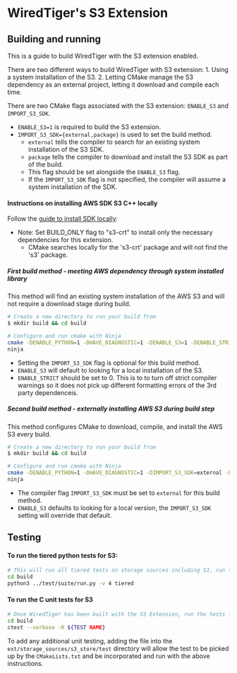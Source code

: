 # WiredTiger's S3 Extension

## Building and running 

This is a guide to build WiredTiger with the S3 extension enabled.

There are two different ways to build WiredTiger with S3 extension:
    1. Using a system installation of the S3.
    2. Letting CMake manage the S3 dependency as an external project, letting it download and compile each time.

There are two CMake flags associated with the S3 extension: `ENABLE_S3` and `IMPORT_S3_SDK`.
* `ENABLE_S3=1` is required to build the S3 extension.
* `IMPORT_S3_SDK={external,package}` is used to set the build method.
    *   `external` tells the compiler to search for an existing system installation of the S3 SDK.
    *   `package` tells the compiler to download and install the S3 SDK as part of the build.
    *    This flag should be set alongside the `ENABLE_S3` flag. 
    *    If the `IMPORT_S3_SDK` flag is not specified, the compiler will assume a system installation of the SDK.

#### Instructions on installing AWS SDK S3 C++ locally

Follow the [guide to install SDK locally](https://docs.aws.amazon.com/sdk-for-cpp/v1/developer-guide/setup-linux.html): 
* Note: Set BUILD_ONLY flag to "s3-crt" to install only the necessary dependencies for this extension. 
    *   CMake searches locally for the 's3-crt' package and will not find the 's3' package.


##### **First** build method - meeting AWS dependency through system installed library

This method will find an existing system installation of the AWS S3 and will not require a download stage during build.

```bash
# Create a new directory to run your build from
$ mkdir build && cd build

# Configure and run cmake with Ninja
cmake -DENABLE_PYTHON=1 -DHAVE_DIAGNOSTIC=1 -DENABLE_S3=1 -DENABLE_STRICT=0 -G Ninja ../.
ninja
```

* Setting the `IMPORT_S3_SDK` flag is optional for this build method. 
* `ENABLE_S3` will default to looking for a local installation of the S3. 
* `ENABLE_STRICT` should be set to 0.
    This is to to turn off strict compiler warnings so it does not pick up different formatting errors of the 3rd party dependenceis.


##### **Second** build method - externally installing AWS S3 during build step

This method configures CMake to download, compile, and install the AWS S3 every build.

```bash
# Create a new directory to run your build from
$ mkdir build && cd build

# Configure and run cmake with Ninja
cmake -DENABLE_PYTHON=1 -DHAVE_DIAGNOSTIC=1 -DIMPORT_S3_SDK=external -DENABLE_S3=1 -DENABLE_STRICT=0 -G Ninja ../.
ninja
```

* The compiler flag `IMPORT_S3_SDK` must be set to `external` for this build method.
* `ENABLE_S3` defaults to looking for a local version, the `IMPORT_S3_SDK` setting will override that default.


## Testing 

#### To run the tiered python tests for S3:

```bash
# This will run all tiered tests on storage sources including S3, run the tests from the build directory
cd build
python3 ../test/suite/run.py -v 4 tiered
```

#### To run the C unit tests for S3

```bash
# Once WiredTiger has been built with the S3 Extension, run the tests from the build directory
cd build 
ctest --verbose -R ${TEST NAME}
```

To add any additional unit testing, adding the file into the `ext/storage_sources/s3_store/test` directory will allow the test to be picked up by the `CMakeLists.txt` and be incorporated and run with the above instructions. 